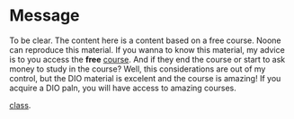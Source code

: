 # Message

To be clear. The content here is a content based on a free course. Noone can reproduce this material. If you wanna to know this material, my advice is to you access the **free** [course](https://web.dio.me/track/coding-the-future-claro-java-spring-boot). And if they end the course or start to ask money to study in the course? Well, this considerations are out of my control, but the DIO material is excelent and the course is amazing! If you acquire a DIO paln, you will have access to amazing courses.


[class](https://web.dio.me/course/ganhando-produtividade-com-stream-api/learning/a0545081-cf8e-47fa-aa9b-af7afac958ce?back=/track/coding-the-future-claro-java-spring-boot&tab=undefined&moduleId=undefined).
